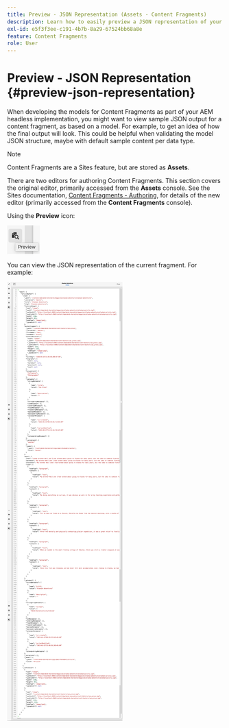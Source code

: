 ```yaml
---
title: Preview - JSON Representation (Assets - Content Fragments)
description: Learn how to easily preview a JSON representation of your Content Fragments when implementing your AEM headless solution.
exl-id: e5f3f3ee-c191-4b7b-8a29-67524bb68a8e
feature: Content Fragments
role: User
---
```

# Preview - JSON Representation {#preview-json-representation}

When developing the models for Content Fragments as part of your AEM headless implementation, you might want to view sample JSON output for a content fragment, as based on a model. For example, to get an idea of how the final output will look. This could be helpful when validating the model JSON structure, maybe with default sample content per data type.

>[!NOTE]
>
>Content Fragments are a Sites feature, but are stored as **Assets**. 
>
>There are two editors for authoring Content Fragments. This section covers the original editor, primarily accessed from the **Assets** console. See the Sites documentation, [Content Fragments - Authoring](/help/sites-cloud/administering/content-fragments/authoring.md), for details of the new editor (primarily accessed from the **Content Fragments** console).

Using the **Preview** icon:

![Content Fragment Editor - Preview tab](assets/cfm-preview-01.png)

You can view the JSON representation of the current fragment. For example:

![Content Fragment Editor - Preview of a Fragment](assets/cfm-preview-02.png)

<!--
**Copy URL** lets you copy to clipboard the URL for either author or publish.
-->